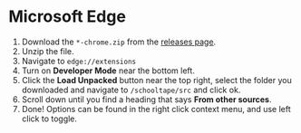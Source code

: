 # Microsoft Edge

1. Download the `*-chrome.zip` from the [releases page](https://github.com/schooltape/schooltape/releases/latest).
2. Unzip the file.
3. Navigate to `edge://extensions`
4. Turn on __Developer Mode__ near the bottom left.
5. Click the __Load Unpacked__ button near the top right, select the folder you downloaded and navigate to `/schooltape/src` and click ok.
6. Scroll down until you find a heading that says __From other sources__.
7. Done! Options can be found in the right click context menu, and use left click to toggle.
